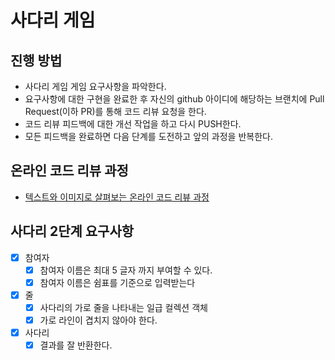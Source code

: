# 사다리 게임
## 진행 방법
* 사다리 게임 게임 요구사항을 파악한다.
* 요구사항에 대한 구현을 완료한 후 자신의 github 아이디에 해당하는 브랜치에 Pull Request(이하 PR)를 통해 코드 리뷰 요청을 한다.
* 코드 리뷰 피드백에 대한 개선 작업을 하고 다시 PUSH한다.
* 모든 피드백을 완료하면 다음 단계를 도전하고 앞의 과정을 반복한다.

## 온라인 코드 리뷰 과정
* [텍스트와 이미지로 살펴보는 온라인 코드 리뷰 과정](https://github.com/nextstep-step/nextstep-docs/tree/master/codereview)

## 사다리 2단계 요구사항
- [x] 참여자
  - [x] 참여자 이름은 최대 5 글자 까지 부여할 수 있다.
  - [x] 참여자 이름은 쉼표를 기준으로 입력받는다
- [x] 줄
  - [x] 사다리의 가로 줄을 나타내는 일급 컬렉션 객체
  - [x] 가로 라인이 겹치지 않아야 한다.
- [x] 사다리
  - [x] 결과를 잘 반환한다.